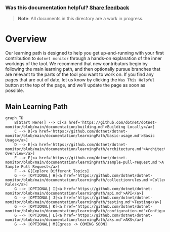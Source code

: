 
### Was this documentation helpful? [Share feedback](https://www.research.net/r/DGDQWXH?src=documentation%2FlearningPath%2FREADME)

>**Note**:  All documents in this directory are a work in progress.

# Overview

Our learning path is designed to help you get up-and-running with your first contribution to `dotnet monitor` through a hands-on explanation of the inner workings of the tool. We recommend that new contributors begin by following the main learning path, and then optionally pursue branches that are relevant to the parts of the tool you want to work on. If you find any pages that are out of date, let us know by clicking the `Was This Helpful` button at the top of the page, and we'll update the page as soon as possible.

## Main Learning Path

```mermaid
graph TD
    B[Start Here!] --> C[<a href='https://github.com/dotnet/dotnet-monitor/blob/main/documentation/building.md'>Building Locally</a>]
    C --> D[<a href='https://github.com/dotnet/dotnet-monitor/blob/main/documentation/learningPath/basic-usage.md'>Basic Usage</a>]
    D --> E[<a href='https://github.com/dotnet/dotnet-monitor/blob/main/documentation/learningPath/architecture.md'>Architecture Overview</a>]
    E --> F[<a href='https://github.com/dotnet/dotnet-monitor/blob/main/documentation/learningPath/sample-pull-request.md'>A Sample Pull Request</a>]
    F --> G[Explore Different Topics]
    G --> |OPTIONAL| H[<a href='https://github.com/dotnet/dotnet-monitor/blob/main/documentation/learningPath/collectionrules.md'>Collection Rules</a>]
    G --> |OPTIONAL| I[<a href='https://github.com/dotnet/dotnet-monitor/blob/main/documentation/learningPath/api.md'>API</a>]
    G --> |OPTIONAL| J[<a href='https://github.com/dotnet/dotnet-monitor/blob/main/documentation/learningPath/testing.md'>Testing</a>]
    G --> |OPTIONAL| K[<a href='https://github.com/dotnet/dotnet-monitor/blob/main/documentation/learningPath/configuration.md'>Configuration</a>]
    G --> |OPTIONAL| L[<a href='https://github.com/dotnet/dotnet-monitor/blob/main/documentation/learningPath/aks.md'>AKS</a>]
    G --> |OPTIONAL| M[Egress -> COMING SOON]
```
